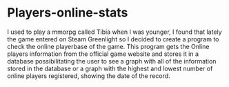 # Players-online-stats


I used to play a mmorpg called Tibia when I was younger, I found that lately the game entered  on Steam Greenlight so I decided to create a program to check the online playerbase of the game.
This program gets the Online players information from the official game website and stores it in a database possibilitating the user to see a graph with all of the information stored in the database or a graph with the highest and lowest number of online players registered, showing the date of the record.
